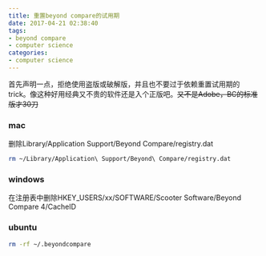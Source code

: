 ```yaml
---
title: 重置beyond compare的试用期
date: 2017-04-21 02:38:40
tags:
- beyond compare
- computer science
categories: 
- computer science
---
```


首先声明一点，拒绝使用盗版或破解版，并且也不要过于依赖重置试用期的trick。像这种好用经典又不贵的软件还是入个正版吧。~~又不是Adobe，BC的标准版才30刀~~

### mac

删除Library/Application Support/Beyond Compare/registry.dat

```bash
rm ~/Library/Application\ Support/Beyond\ Compare/registry.dat
```

### windows

在注册表中删除HKEY_USERS/xx/SOFTWARE/Scooter Software/Beyond Compare 4/CacheID

### ubuntu

```bash
rm -rf ~/.beyondcompare
```
